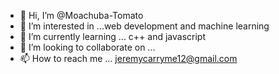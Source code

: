 - 👋 Hi, I’m @Moachuba-Tomato
- 👀 I’m interested in ...web development and machine learning 
- 🌱 I’m currently learning ... c++ and javascript 
- 💞️ I’m looking to collaborate on ...
- 📫 How to reach me ... jeremycarryme12@gmail.com

<!---
Moachuba-Tomato/Moachuba-Tomato is a ✨ special ✨ repository because its `README.md` (this file) appears on your GitHub profile.
You can click the Preview link to take a look at your changes.
--->
